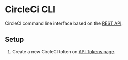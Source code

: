 # CircleCi CLI

CircleCI command line interface based on the [REST API](https://circleci.com/docs/api).

## Setup

1. Create a new CircleCI token on [API Tokens page](https://circleci.com/account/api).
